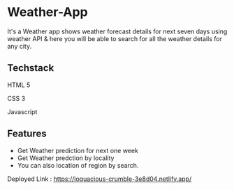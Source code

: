 # Weather-App
It's a Weather app shows weather forecast details for next seven days using weather API & here you will be able to search for all the weather details for any city.

## Techstack 
<p> HTML 5</p>
<p> CSS 3</p>
<p> Javascript</p>


## Features

- Get Weather prediction for next one week 
- Get Weather predction by locality
- You can also location of region by search.

Deployed Link : https://loquacious-crumble-3e8d04.netlify.app/
